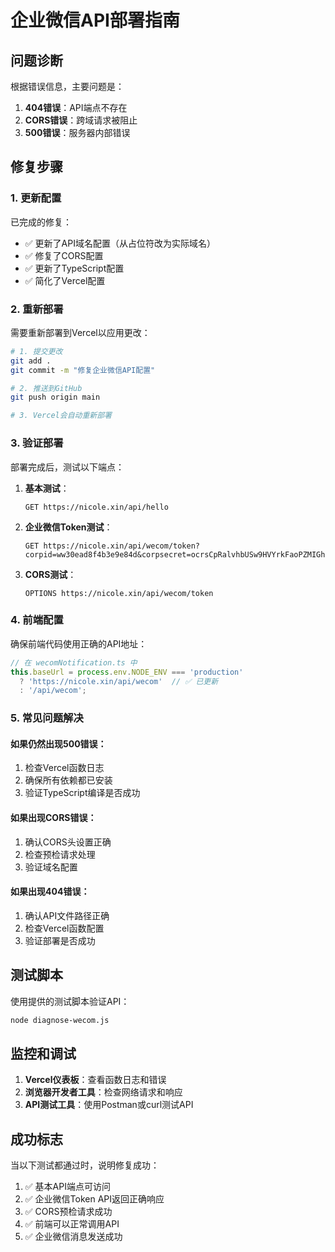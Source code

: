 # 企业微信API部署指南

## 问题诊断

根据错误信息，主要问题是：
1. **404错误**：API端点不存在
2. **CORS错误**：跨域请求被阻止
3. **500错误**：服务器内部错误

## 修复步骤

### 1. 更新配置

已完成的修复：
- ✅ 更新了API域名配置（从占位符改为实际域名）
- ✅ 修复了CORS配置
- ✅ 更新了TypeScript配置
- ✅ 简化了Vercel配置

### 2. 重新部署

需要重新部署到Vercel以应用更改：

```bash
# 1. 提交更改
git add .
git commit -m "修复企业微信API配置"

# 2. 推送到GitHub
git push origin main

# 3. Vercel会自动重新部署
```

### 3. 验证部署

部署完成后，测试以下端点：

1. **基本测试**：
   ```
   GET https://nicole.xin/api/hello
   ```

2. **企业微信Token测试**：
   ```
   GET https://nicole.xin/api/wecom/token?corpid=ww30ead8f4b3e9e84d&corpsecret=ocrsCpRalvhbUSw9HVYrkFaoPZMIGh10VGDGl_hGbk
   ```

3. **CORS测试**：
   ```
   OPTIONS https://nicole.xin/api/wecom/token
   ```

### 4. 前端配置

确保前端代码使用正确的API地址：

```typescript
// 在 wecomNotification.ts 中
this.baseUrl = process.env.NODE_ENV === 'production' 
  ? 'https://nicole.xin/api/wecom'  // ✅ 已更新
  : '/api/wecom';
```

### 5. 常见问题解决

#### 如果仍然出现500错误：
1. 检查Vercel函数日志
2. 确保所有依赖都已安装
3. 验证TypeScript编译是否成功

#### 如果出现CORS错误：
1. 确认CORS头设置正确
2. 检查预检请求处理
3. 验证域名配置

#### 如果出现404错误：
1. 确认API文件路径正确
2. 检查Vercel函数配置
3. 验证部署是否成功

## 测试脚本

使用提供的测试脚本验证API：

```bash
node diagnose-wecom.js
```

## 监控和调试

1. **Vercel仪表板**：查看函数日志和错误
2. **浏览器开发者工具**：检查网络请求和响应
3. **API测试工具**：使用Postman或curl测试API

## 成功标志

当以下测试都通过时，说明修复成功：

1. ✅ 基本API端点可访问
2. ✅ 企业微信Token API返回正确响应
3. ✅ CORS预检请求成功
4. ✅ 前端可以正常调用API
5. ✅ 企业微信消息发送成功 